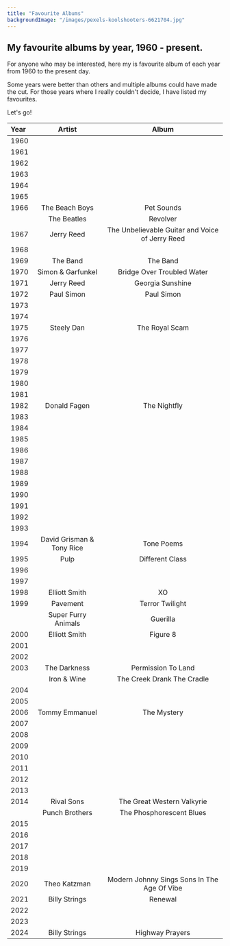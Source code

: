 ```yaml
---
title: "Favourite Albums"
backgroundImage: "/images/pexels-koolshooters-6621704.jpg"
---
```


## My favourite albums by year, 1960 - present.

For anyone who may be interested, here my is favourite album of each year from 1960 to the present day.

Some years were better than others and multiple albums could have made the cut. For those years where I really couldn't decide, I have listed my favourites.

Let's go!

| Year | Artist | Album |
| :--- | :----: | :---: |
| 1960 | | |
| 1961 | | | 
| 1962 | | |
| 1963 | | | 
| 1964 | | |
| 1965 | | |
| 1966 | The Beach Boys | Pet Sounds |
|      | The Beatles | Revolver |  
| 1967 | Jerry Reed | The Unbelievable Guitar and Voice of Jerry Reed |
| 1968 | | |
| 1969 | The Band | The Band |
| 1970 | Simon & Garfunkel| Bridge Over Troubled Water |
| 1971 | Jerry Reed | Georgia Sunshine |
| 1972 | Paul Simon | Paul Simon |
| 1973 | | |
| 1974 | | |
| 1975 | Steely Dan | The Royal Scam |
| 1976 | | |
| 1977 | | |
| 1978 | | |
| 1979 | | |
| 1980 | | |
| 1981 | | |
| 1982 | Donald Fagen | The Nightfly |
| 1983 | | |
| 1984 | | |
| 1985 | | |
| 1986 | | |
| 1987 | | |
| 1988 | | |
| 1989 | | |
| 1990 | | |
| 1991 | | |
| 1992 | | |
| 1993 | | |
| 1994 | David Grisman & Tony Rice | Tone Poems |
| 1995 | Pulp | Different Class |
| 1996 | | |
| 1997 | | |
| 1998 | Elliott Smith| XO |
| 1999 | Pavement | Terror Twilight |
|      | Super Furry Animals | Guerilla |
| 2000 | Elliott Smith | Figure 8 |
| 2001 | | |
| 2002 | | |
| 2003 | The Darkness  | Permission To Land |
|      | Iron & Wine | The Creek Drank The Cradle |
| 2004 | | |
| 2005 | | |
| 2006 | Tommy Emmanuel | The Mystery |
| 2007 | | |
| 2008 | | |
| 2009 | | |
| 2010 | | |
| 2011 | | |
| 2012 | | |
| 2013 | | |
| 2014 | Rival Sons   | The Great Western Valkyrie |
|      | Punch Brothers  |  The Phosphorescent Blues  |
| 2015 | | |
| 2016 | | |
| 2017 | | |
| 2018 | | |
| 2019 | | |
| 2020 | Theo Katzman | Modern Johnny Sings Sons In The Age Of Vibe |
| 2021 | Billy Strings | Renewal |
| 2022 | | | 
| 2023 | | |
| 2024 | Billy Strings | Highway Prayers |